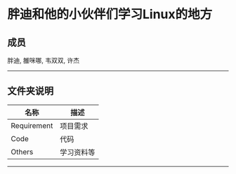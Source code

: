 # 胖迪和他的小伙伴们学习Linux的地方

## 成员
    
胖迪, 雒咪哪, 韦双双, 许杰 

---

## 文件夹说明

|名称|描述|
|-|-|
| Requirement | 项目需求 |
| Code | 代码 |
| Others | 学习资料等 |

---
